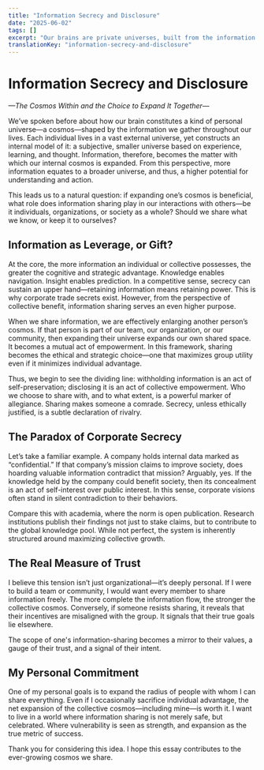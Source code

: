 ```yaml
---
title: "Information Secrecy and Disclosure"
date: "2025-06-02"
tags: []
excerpt: "Our brains are private universes, built from the information we collect. To gain information is to expand that cosmos. So when should we share what we know—and when should we withhold it?"
translationKey: "information-secrecy-and-disclosure"
---
```


# Information Secrecy and Disclosure

*—The Cosmos Within and the Choice to Expand It Together—*

We’ve spoken before about how our brain constitutes a kind of personal universe—a cosmos—shaped by the information we gather throughout our lives. Each individual lives in a vast external universe, yet constructs an internal model of it: a subjective, smaller universe based on experience, learning, and thought. Information, therefore, becomes the matter with which our internal cosmos is expanded. From this perspective, more information equates to a broader universe, and thus, a higher potential for understanding and action.

This leads us to a natural question: if expanding one’s cosmos is beneficial, what role does information sharing play in our interactions with others—be it individuals, organizations, or society as a whole? Should we share what we know, or keep it to ourselves?

## Information as Leverage, or Gift?

At the core, the more information an individual or collective possesses, the greater the cognitive and strategic advantage. Knowledge enables navigation. Insight enables prediction. In a competitive sense, secrecy can sustain an upper hand—retaining information means retaining power. This is why corporate trade secrets exist. However, from the perspective of collective benefit, information sharing serves an even higher purpose.

When we share information, we are effectively enlarging another person’s cosmos. If that person is part of our team, our organization, or our community, then expanding their universe expands our own shared space. It becomes a mutual act of empowerment. In this framework, sharing becomes the ethical and strategic choice—one that maximizes group utility even if it minimizes individual advantage.

Thus, we begin to see the dividing line: withholding information is an act of self-preservation; disclosing it is an act of collective empowerment. Who we choose to share with, and to what extent, is a powerful marker of allegiance. Sharing makes someone a comrade. Secrecy, unless ethically justified, is a subtle declaration of rivalry.

## The Paradox of Corporate Secrecy

Let’s take a familiar example. A company holds internal data marked as “confidential.” If that company’s mission claims to improve society, does hoarding valuable information contradict that mission? Arguably, yes. If the knowledge held by the company could benefit society, then its concealment is an act of self-interest over public interest. In this sense, corporate visions often stand in silent contradiction to their behaviors.

Compare this with academia, where the norm is open publication. Research institutions publish their findings not just to stake claims, but to contribute to the global knowledge pool. While not perfect, the system is inherently structured around maximizing collective growth.

## The Real Measure of Trust

I believe this tension isn’t just organizational—it’s deeply personal. If I were to build a team or community, I would want every member to share information freely. The more complete the information flow, the stronger the collective cosmos. Conversely, if someone resists sharing, it reveals that their incentives are misaligned with the group. It signals that their true goals lie elsewhere.

The scope of one's information-sharing becomes a mirror to their values, a gauge of their trust, and a signal of their intent.

## My Personal Commitment

One of my personal goals is to expand the radius of people with whom I can share everything. Even if I occasionally sacrifice individual advantage, the net expansion of the collective cosmos—including mine—is worth it. I want to live in a world where information sharing is not merely safe, but celebrated. Where vulnerability is seen as strength, and expansion as the true metric of success.

Thank you for considering this idea. I hope this essay contributes to the ever-growing cosmos we share.
